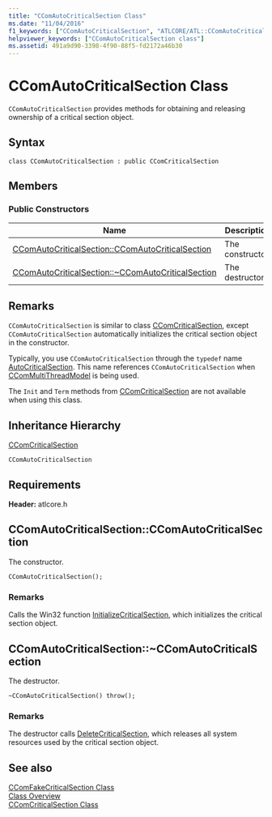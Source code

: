 ```yaml
---
title: "CComAutoCriticalSection Class"
ms.date: "11/04/2016"
f1_keywords: ["CComAutoCriticalSection", "ATLCORE/ATL::CComAutoCriticalSection", "ATLCORE/ATL::CComAutoCriticalSection::CComAutoCriticalSection"]
helpviewer_keywords: ["CComAutoCriticalSection class"]
ms.assetid: 491a9d90-3398-4f90-88f5-fd2172a46b30
---
```

# CComAutoCriticalSection Class

`CComAutoCriticalSection` provides methods for obtaining and releasing ownership of a critical section object.

## Syntax

```
class CComAutoCriticalSection : public CComCriticalSection
```

## Members

### Public Constructors

|Name|Description|
|----------|-----------------|
|[CComAutoCriticalSection::CComAutoCriticalSection](#ccomautocriticalsection)|The constructor.|
|[CComAutoCriticalSection::~CComAutoCriticalSection](#dtor)|The destructor.|

## Remarks

`CComAutoCriticalSection` is similar to class [CComCriticalSection](../../atl/reference/ccomcriticalsection-class.md), except `CComAutoCriticalSection` automatically initializes the critical section object in the constructor.

Typically, you use `CComAutoCriticalSection` through the `typedef` name [AutoCriticalSection](ccommultithreadmodel-class.md#autocriticalsection). This name references `CComAutoCriticalSection` when [CComMultiThreadModel](../../atl/reference/ccommultithreadmodel-class.md) is being used.

The `Init` and `Term` methods from [CComCriticalSection](../../atl/reference/ccomcriticalsection-class.md) are not available when using this class.

## Inheritance Hierarchy

[CComCriticalSection](../../atl/reference/ccomcriticalsection-class.md)

`CComAutoCriticalSection`

## Requirements

**Header:** atlcore.h

## <a name="ccomautocriticalsection"></a>  CComAutoCriticalSection::CComAutoCriticalSection

The constructor.

```
CComAutoCriticalSection();
```

### Remarks

Calls the Win32 function [InitializeCriticalSection](/windows/win32/api/synchapi/nf-synchapi-initializecriticalsection), which initializes the critical section object.

## <a name="dtor"></a>  CComAutoCriticalSection::~CComAutoCriticalSection

The destructor.

```
~CComAutoCriticalSection() throw();
```

### Remarks

The destructor calls [DeleteCriticalSection](/windows/win32/api/synchapi/nf-synchapi-deletecriticalsection), which releases all system resources used by the critical section object.

## See also

[CComFakeCriticalSection Class](../../atl/reference/ccomfakecriticalsection-class.md)<br/>
[Class Overview](../../atl/atl-class-overview.md)<br/>
[CComCriticalSection Class](../../atl/reference/ccomcriticalsection-class.md)
